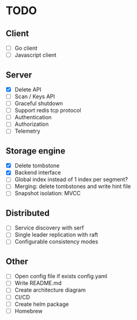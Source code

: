 # TODO

## Client

- [ ] Go client
- [ ] Javascript client

## Server

- [x] Delete API
- [ ] Scan / Keys API
- [ ] Graceful shutdown
- [ ] Support redis tcp protocol
- [ ] Authentication
- [ ] Authorization
- [ ] Telemetry

## Storage engine

- [x] Delete tombstone
- [x] Backend interface
- [ ] Global index instead of 1 index per segment?
- [ ] Merging: delete tombstones and write hint file
- [ ] Snapshot isolation: MVCC

## Distributed

- [ ] Service discovery with serf
- [ ] Single leader replication with raft
- [ ] Configurable consistency modes

## Other

- [ ] Open config file if exists config.yaml
- [ ] Write README.md
- [ ] Create architecture diagram
- [ ] CI/CD
- [ ] Create helm package
- [ ] Homebrew
